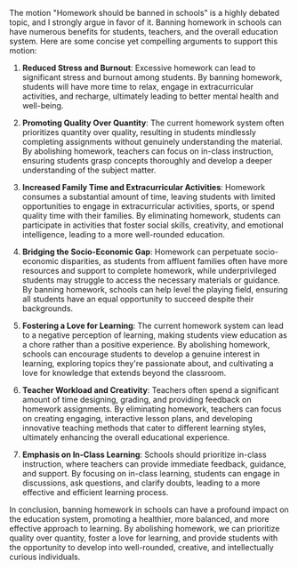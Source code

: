 The motion "Homework should be banned in schools" is a highly debated topic, and I strongly argue in favor of it. Banning homework in schools can have numerous benefits for students, teachers, and the overall education system. Here are some concise yet compelling arguments to support this motion:

1. **Reduced Stress and Burnout**: Excessive homework can lead to significant stress and burnout among students. By banning homework, students will have more time to relax, engage in extracurricular activities, and recharge, ultimately leading to better mental health and well-being.

2. **Promoting Quality Over Quantity**: The current homework system often prioritizes quantity over quality, resulting in students mindlessly completing assignments without genuinely understanding the material. By abolishing homework, teachers can focus on in-class instruction, ensuring students grasp concepts thoroughly and develop a deeper understanding of the subject matter.

3. **Increased Family Time and Extracurricular Activities**: Homework consumes a substantial amount of time, leaving students with limited opportunities to engage in extracurricular activities, sports, or spend quality time with their families. By eliminating homework, students can participate in activities that foster social skills, creativity, and emotional intelligence, leading to a more well-rounded education.

4. **Bridging the Socio-Economic Gap**: Homework can perpetuate socio-economic disparities, as students from affluent families often have more resources and support to complete homework, while underprivileged students may struggle to access the necessary materials or guidance. By banning homework, schools can help level the playing field, ensuring all students have an equal opportunity to succeed despite their backgrounds.

5. **Fostering a Love for Learning**: The current homework system can lead to a negative perception of learning, making students view education as a chore rather than a positive experience. By abolishing homework, schools can encourage students to develop a genuine interest in learning, exploring topics they're passionate about, and cultivating a love for knowledge that extends beyond the classroom.

6. **Teacher Workload and Creativity**: Teachers often spend a significant amount of time designing, grading, and providing feedback on homework assignments. By eliminating homework, teachers can focus on creating engaging, interactive lesson plans, and developing innovative teaching methods that cater to different learning styles, ultimately enhancing the overall educational experience.

7. **Emphasis on In-Class Learning**: Schools should prioritize in-class instruction, where teachers can provide immediate feedback, guidance, and support. By focusing on in-class learning, students can engage in discussions, ask questions, and clarify doubts, leading to a more effective and efficient learning process.

In conclusion, banning homework in schools can have a profound impact on the education system, promoting a healthier, more balanced, and more effective approach to learning. By abolishing homework, we can prioritize quality over quantity, foster a love for learning, and provide students with the opportunity to develop into well-rounded, creative, and intellectually curious individuals.